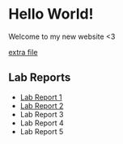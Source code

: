 # Hello World!

Welcome to my new website <3

[extra file](https://hsflores7.github.io/cse15l-lab-reports/a-cute-wittle-file.html)

## Lab Reports
* [Lab Report 1](https://hsflores7.github.io/cse15l-lab-reports/lab-report-1-week-2.html)
* [Lab Report 2](https://hsflores7.github.io/cse15l-lab-reports/lab-report-2-week-4.html)
* Lab Report 3
* Lab Report 4
* Lab Report 5
